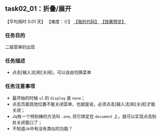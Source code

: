 ## task02_01：折叠/展开

【平均用时 0.01 天】
【难度：❀】
[【我的代码】](https://github.com/wangsiyuan233/MyDemo/blob/master/task02/01/task02_01.html)
[【效果预览】](https://wangsiyuan233.cn/MyDemo/task02/01/task02_01.html)

### 任务目的
二级菜单的出现

### 任务描述
- 点击[输入法]和[关闭]，可以自由切换菜单

### 任务注意事项
- 最开始的时候 `ul` 的 `display` 是 `none`；
- 点击页面其他位置不能关闭菜单，也就是说，必须点击[输入法]和[关闭]才能关闭；
- Jq有一个特别棒的方法叫 `.one`, 将它绑定在 `document` 上，就可以实现点击别处关闭窗口了；
- 不知道Js中有没有类似的功能？





